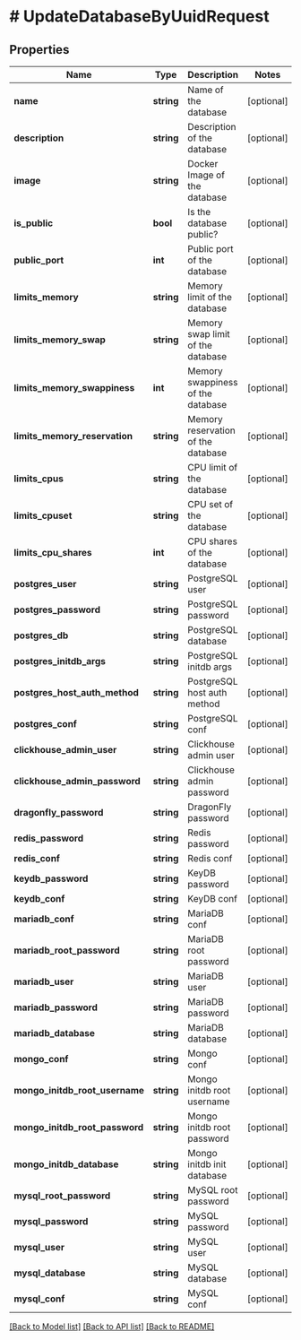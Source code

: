 # # UpdateDatabaseByUuidRequest

## Properties

Name | Type | Description | Notes
------------ | ------------- | ------------- | -------------
**name** | **string** | Name of the database | [optional]
**description** | **string** | Description of the database | [optional]
**image** | **string** | Docker Image of the database | [optional]
**is_public** | **bool** | Is the database public? | [optional]
**public_port** | **int** | Public port of the database | [optional]
**limits_memory** | **string** | Memory limit of the database | [optional]
**limits_memory_swap** | **string** | Memory swap limit of the database | [optional]
**limits_memory_swappiness** | **int** | Memory swappiness of the database | [optional]
**limits_memory_reservation** | **string** | Memory reservation of the database | [optional]
**limits_cpus** | **string** | CPU limit of the database | [optional]
**limits_cpuset** | **string** | CPU set of the database | [optional]
**limits_cpu_shares** | **int** | CPU shares of the database | [optional]
**postgres_user** | **string** | PostgreSQL user | [optional]
**postgres_password** | **string** | PostgreSQL password | [optional]
**postgres_db** | **string** | PostgreSQL database | [optional]
**postgres_initdb_args** | **string** | PostgreSQL initdb args | [optional]
**postgres_host_auth_method** | **string** | PostgreSQL host auth method | [optional]
**postgres_conf** | **string** | PostgreSQL conf | [optional]
**clickhouse_admin_user** | **string** | Clickhouse admin user | [optional]
**clickhouse_admin_password** | **string** | Clickhouse admin password | [optional]
**dragonfly_password** | **string** | DragonFly password | [optional]
**redis_password** | **string** | Redis password | [optional]
**redis_conf** | **string** | Redis conf | [optional]
**keydb_password** | **string** | KeyDB password | [optional]
**keydb_conf** | **string** | KeyDB conf | [optional]
**mariadb_conf** | **string** | MariaDB conf | [optional]
**mariadb_root_password** | **string** | MariaDB root password | [optional]
**mariadb_user** | **string** | MariaDB user | [optional]
**mariadb_password** | **string** | MariaDB password | [optional]
**mariadb_database** | **string** | MariaDB database | [optional]
**mongo_conf** | **string** | Mongo conf | [optional]
**mongo_initdb_root_username** | **string** | Mongo initdb root username | [optional]
**mongo_initdb_root_password** | **string** | Mongo initdb root password | [optional]
**mongo_initdb_database** | **string** | Mongo initdb init database | [optional]
**mysql_root_password** | **string** | MySQL root password | [optional]
**mysql_password** | **string** | MySQL password | [optional]
**mysql_user** | **string** | MySQL user | [optional]
**mysql_database** | **string** | MySQL database | [optional]
**mysql_conf** | **string** | MySQL conf | [optional]

[[Back to Model list]](../../README.md#models) [[Back to API list]](../../README.md#endpoints) [[Back to README]](../../README.md)
